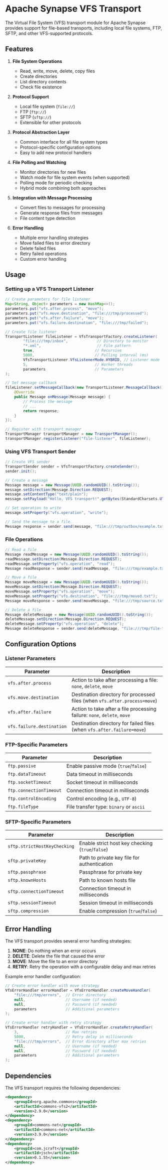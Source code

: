 # Apache Synapse VFS Transport

The Virtual File System (VFS) transport module for Apache Synapse provides support for file-based transports, including local file systems, FTP, SFTP, and other VFS-supported protocols.

## Features

1. **File System Operations**
   - Read, write, move, delete, copy files
   - Create directories
   - List directory contents
   - Check file existence

2. **Protocol Support**
   - Local file system (`file://`)
   - FTP (`ftp://`)
   - SFTP (`sftp://`)
   - Extensible for other protocols

3. **Protocol Abstraction Layer**
   - Common interface for all file system types
   - Protocol-specific configuration options
   - Easy to add new protocol handlers

4. **File Polling and Watching**
   - Monitor directories for new files
   - Watch mode for file system events (when supported)
   - Polling mode for periodic checking
   - Hybrid mode combining both approaches

5. **Integration with Message Processing**
   - Convert files to messages for processing
   - Generate response files from messages
   - File content type detection

6. **Error Handling**
   - Multiple error handling strategies
   - Move failed files to error directory
   - Delete failed files
   - Retry failed operations
   - Custom error handling

## Usage

### Setting up a VFS Transport Listener

```java
// Create parameters for file listener
Map<String, Object> parameters = new HashMap<>();
parameters.put("vfs.after.process", "move");
parameters.put("vfs.move.destination", "file:///tmp/processed");
parameters.put("vfs.after.failure", "move");
parameters.put("vfs.failure.destination", "file:///tmp/failed");

// Create file listener
TransportListener fileListener = VfsTransportFactory.createListener(
        "file:///tmp/inbox",             // Directory to monitor
        "*.xml",                         // File pattern
        true,                           // Recursive
        5000,                           // Polling interval (ms)
        VfsTransportListener.VfsListenerMode.HYBRID, // Listener mode
        5,                              // Worker threads
        parameters                      // Parameters
);

// Set message callback
fileListener.setMessageCallback(new TransportListener.MessageCallback() {
    @Override
    public Message onMessage(Message message) {
        // Process the message
        // ...
        return response;
    }
});

// Register with transport manager
TransportManager transportManager = new TransportManager();
transportManager.registerListener("file-listener", fileListener);
```

### Using VFS Transport Sender

```java
// Create VFS sender
TransportSender sender = VfsTransportFactory.createSender();
sender.init();

// Create a message
Message message = new Message(UUID.randomUUID().toString());
message.setDirection(Message.Direction.REQUEST);
message.setContentType("text/plain");
message.setPayload("Hello, VFS transport!".getBytes(StandardCharsets.UTF_8));

// Set operation to write
message.setProperty("vfs.operation", "write");

// Send the message to a file
Message response = sender.send(message, "file:///tmp/outbox/example.txt");
```

### File Operations

```java
// Read a file
Message readMessage = new Message(UUID.randomUUID().toString());
readMessage.setDirection(Message.Direction.REQUEST);
readMessage.setProperty("vfs.operation", "read");
Message readResponse = sender.send(readMessage, "file:///tmp/example.txt");

// Move a file
Message moveMessage = new Message(UUID.randomUUID().toString());
moveMessage.setDirection(Message.Direction.REQUEST);
moveMessage.setProperty("vfs.operation", "move");
moveMessage.setProperty("vfs.destination", "file:///tmp/moved.txt");
Message moveResponse = sender.send(moveMessage, "file:///tmp/source.txt");

// Delete a file
Message deleteMessage = new Message(UUID.randomUUID().toString());
deleteMessage.setDirection(Message.Direction.REQUEST);
deleteMessage.setProperty("vfs.operation", "delete");
Message deleteResponse = sender.send(deleteMessage, "file:///tmp/file-to-delete.txt");
```

## Configuration Options

### Listener Parameters

| Parameter | Description |
|-----------|-------------|
| `vfs.after.process` | Action to take after processing a file: `none`, `delete`, `move` |
| `vfs.move.destination` | Destination directory for processed files (when `vfs.after.process=move`) |
| `vfs.after.failure` | Action to take after a file processing failure: `none`, `delete`, `move` |
| `vfs.failure.destination` | Destination directory for failed files (when `vfs.after.failure=move`) |

### FTP-Specific Parameters

| Parameter | Description |
|-----------|-------------|
| `ftp.passive` | Enable passive mode (`true`/`false`) |
| `ftp.dataTimeout` | Data timeout in milliseconds |
| `ftp.socketTimeout` | Socket timeout in milliseconds |
| `ftp.connectionTimeout` | Connection timeout in milliseconds |
| `ftp.controlEncoding` | Control encoding (e.g., `UTF-8`) |
| `ftp.fileType` | File transfer type: `binary` or `ascii` |

### SFTP-Specific Parameters

| Parameter | Description |
|-----------|-------------|
| `sftp.strictHostKeyChecking` | Enable strict host key checking (`true`/`false`) |
| `sftp.privateKey` | Path to private key file for authentication |
| `sftp.passphrase` | Passphrase for private key |
| `sftp.knownHosts` | Path to known hosts file |
| `sftp.connectionTimeout` | Connection timeout in milliseconds |
| `sftp.sessionTimeout` | Session timeout in milliseconds |
| `sftp.compression` | Enable compression (`true`/`false`) |

## Error Handling

The VFS transport provides several error handling strategies:

1. **NONE**: Do nothing when an error occurs
2. **DELETE**: Delete the file that caused the error
3. **MOVE**: Move the file to an error directory
4. **RETRY**: Retry the operation with a configurable delay and max retries

Example error handler configuration:

```java
// Create error handler with move strategy
VfsErrorHandler errorHandler = VfsErrorHandler.createMoveHandler(
    "file:///tmp/errors",  // Error directory
    null,                  // Username (if needed)
    null,                  // Password (if needed)
    parameters             // Additional parameters
);

// Create error handler with retry strategy
VfsErrorHandler retryHandler = VfsErrorHandler.createRetryHandler(
    3,                     // Max retries
    5000,                  // Retry delay in milliseconds
    "file:///tmp/errors",  // Error directory after max retries
    null,                  // Username (if needed)
    null,                  // Password (if needed)
    parameters             // Additional parameters
);
```

## Dependencies

The VFS transport requires the following dependencies:

```xml
<dependency>
    <groupId>org.apache.commons</groupId>
    <artifactId>commons-vfs2</artifactId>
    <version>2.9.0</version>
</dependency>
<dependency>
    <groupId>commons-net</groupId>
    <artifactId>commons-net</artifactId>
    <version>3.9.0</version>
</dependency>
<dependency>
    <groupId>com.jcraft</groupId>
    <artifactId>jsch</artifactId>
    <version>0.1.55</version>
</dependency>
``` 
